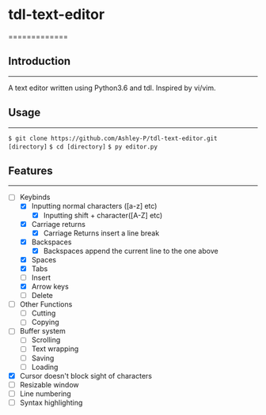 # tdl-text-editor
=============

## Introduction
-------------

A text editor written using Python3.6 and tdl. Inspired by vi/vim.

## Usage
-------------

`$ git clone https://github.com/Ashley-P/tdl-text-editor.git [directory]`
`$ cd [directory]`
`$ py editor.py`

## Features
-------------

- [ ] Keybinds
	- [x] Inputting normal characters ([a-z] etc)
		- [x] Inputting shift + character([A-Z] etc)
	- [x] Carriage returns
		- [x] Carriage Returns insert a line break
	- [x] Backspaces
		- [x] Backspaces append the current line to the one above
	- [x] Spaces
	- [x] Tabs
	- [ ] Insert
	- [x] Arrow keys
	- [ ] Delete
- [ ] Other Functions
	- [ ] Cutting
	- [ ] Copying
- [ ] Buffer system
	- [ ] Scrolling
	- [ ] Text wrapping
	- [ ] Saving
	- [ ] Loading
- [x] Cursor doesn't block sight of characters
- [ ] Resizable window
- [ ] Line numbering
- [ ] Syntax highlighting
